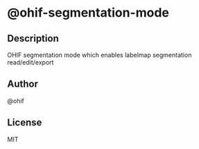 # @ohif-segmentation-mode 
## Description 
OHIF segmentation mode which enables labelmap segmentation read&#x2F;edit&#x2F;export 
## Author 
@ohif 
## License 
MIT
